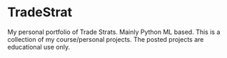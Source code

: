 # TradeStrat
My personal portfolio of Trade Strats. Mainly Python ML based.
This is a collection of my course/personal projects. The posted projects are educational use only.
